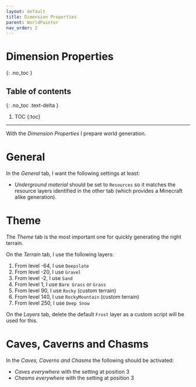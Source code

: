 ```yaml
---
layout: default
title: Dimension Properties
parent: WorldPainter
nav_order: 2
---
```

# Dimension Properties
{: .no_toc }

## Table of contents
{: .no_toc .text-delta }

1. TOC
{:toc}

---

With the *Dimension Properties* I prepare world generation.

# General

In the *General* tab, I want the following settings at least:

- *Underground material* should be set to `Resources` so it matches the
  resource layers identified in the other tab (which provides a Minecraft
  alike generation).

# Theme

The *Theme* tab is the most important one for quickly generating the right
terrain.

On the *Terrain* tab, I use the following layers:

1. From level -64, I use `Deepslate`
2. From level -20, I use `Gravel`
3. From level -2, I use `Sand`
4. From level 1, I use `Bare Grass` or `Grass`
4. From level 90, I use `Rocky` (custom terrain)
5. From level 140, I use `RockyMountain` (custom terrain)
6. From level 250, I use `Deep Snow`

On the *Layers* tab, delete the default `Frost` layer as a custom script will
be used for this.

# Caves, Caverns and Chasms

In the *Caves, Caverns and Chasms* the following should be activated:

- *Caves everywhere* with the setting at position 3
- *Chasms everywhere* with the setting at position 3

